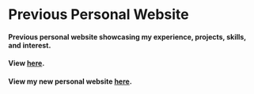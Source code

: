 # Previous Personal Website

#### Previous personal website showcasing my experience, projects, skills, and interest.
#### View [here](https://youngjun-yoo16.github.io/old-website/).
#### View my new personal website [here](https://youngjun-yoo16.github.io/).
